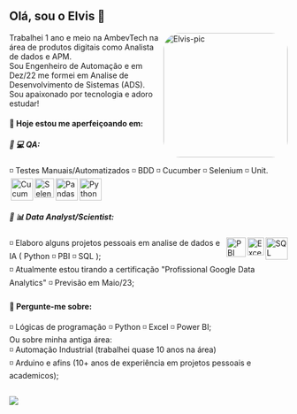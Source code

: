 <h2> Olá, sou o Elvis 🙂</h2>

 <div>
    <img align="right" src="https://cdn-learn.adafruit.com/guides/cropped_images/000/003/613/medium640/Fancy_Octocat_guide_image.png?1654629455" alt="Elvis-pic" width="225" style="border-radius: 30px;">
</div>

  Trabalhei 1 ano e meio na AmbevTech na área de produtos digitais como Analista de dados e APM.<br>
  Sou Engenheiro de Automação e em Dez/22 me formei em Analise de Desenvolvimento de Sistemas (ADS).<br>
  Sou apaixonado por tecnologia e adoro estudar!


<h4>🌱 Hoje estou me aperfeiçoando em:</h4>
  <h5> 🔹 💻 QA:</h5>
  ◽ Testes Manuais/Automatizados ◽ BDD ◽ Cucumber ◽ Selenium ◽ Unit.
  
<div style="display:flex;">
        
  <img align="right" style="margin-right: 0px" src="https://cdn.jsdelivr.net/gh/devicons/devicon/icons/cucumber/cucumber-plain-wordmark.svg" alt="Cucumber" width="40" height="40">
  <img align="right" style="margin-right: 0px" src="https://cdn.jsdelivr.net/gh/devicons/devicon/icons/selenium/selenium-original.svg" alt="Selenium" width="35" height="35">
  <img align="right" style="margin-right: 0px" src="https://cdn.jsdelivr.net/gh/devicons/devicon/icons/pandas/pandas-original-wordmark.svg" alt="Pandas" width="40" height="40">
  <img align="right" style="margin-right: 0px" src="https://cdn.jsdelivr.net/gh/devicons/devicon/icons/python/python-original-wordmark.svg" alt="Python" width="40" height="40">
</div>

<h5> 🔹 📊 Data Analyst/Scientist:</h5>
<div>
  <img align="right" style="margin-right: 0px" src="https://cdn3.iconfinder.com/data/icons/file-extension-11/512/sql-file-extension-format-digital-512.png" alt="SQL" width="40" height="40">  
  <img align="right" style="margin-right: 0px" src="https://cdn3.iconfinder.com/data/icons/logos-brands-3/24/logo_brand_brands_logos_excel-512.png" alt="Excel" width="30" height="32">
  <img align="right" style="margin-right: 0px" src="https://cdn.discordapp.com/attachments/1073672292585971772/1091452020482920458/PBI_Icon.png" alt="PBI" width="35" height="35">
  
</div>
    ◽ Elaboro alguns projetos pessoais em analise de dados e IA ( Python ◽ PBI ◽ SQL );<br>
    ◽ Atualmente estou tirando a certificação "Profissional Google Data Analytics" ◽ Previsão em Maio/23;<br>
    

    

     
<h4> 💬 Pergunte-me sobre: </h4>
  ◽ Lógicas de programação ◽ Python ◽ Excel ◽ Power BI;<br>
    Ou sobre minha antiga área:<br>
  ◽ Automação Industrial (trabalhei quase 10 anos na área)<br>
  ◽ Arduino e afins (10+ anos de experiência em projetos pessoais e academicos);<br>


<!--
<div>
  <picture>
  <source 
    srcset="https://github-readme-stats.vercel.app/api?username=ElvisArimatea&show_icons=true&theme=tokyonight"
    media="(prefers-color-scheme: dark)"/>  
  <source
    srcset="https://github-readme-stats.vercel.app/api?username=ElvisArimatea&show_icons=true"
    media="(prefers-color-scheme: light), (prefers-color-scheme: no-preference)"/>  
  <img height="180em" src="https://github-readme-stats.vercel.app/api?username=ElvisArimatea&show_icons=true" />
  </picture>

  <img height="180em" src="https://github-readme-stats.vercel.app/api/top-langs/?username=ElvisArimatea&layout=compact&theme=tokyonight"/>
</div>
-->
##


<div> 
  <a href="https://www.linkedin.com/in/elvisarimatea/" target="_blank"><img src="https://img.shields.io/badge/-LinkedIn-%230077B5?style=for-the-badge&logo=linkedin&logoColor=white" target="_blank"></a>   
</div>




